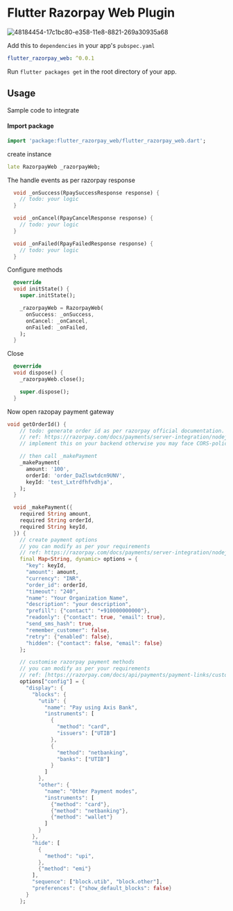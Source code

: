 <p align="center">
<h1>
Flutter Razorpay Web Plugin
</h1>

![48184454-17c1bc80-e358-11e8-8821-269a30935a68](https://github.com/priyaranjan12345/flutter_razorpay_web/assets/47207977/7c107eed-5b02-40a5-b036-cfc21f58b19a)


Add this to `dependencies` in your app's `pubspec.yaml`

```yaml
flutter_razorpay_web: ^0.0.1
```

Run `flutter packages get` in the root directory of your app.

## Usage

Sample code to integrate

#### Import package

```dart
import 'package:flutter_razorpay_web/flutter_razorpay_web.dart';
```

create instance

```dart
late RazorpayWeb _razorpayWeb;
```

The handle events as per razorpay response

```dart
  void _onSuccess(RpaySuccessResponse response) {
    // todo: your logic
  }

  void _onCancel(RpayCancelResponse response) {
    // todo: your logic
  }

  void _onFailed(RpayFailedResponse response) {
    // todo: your logic
  }
```

Configure methods

```dart
  @override
  void initState() {
    super.initState();

    _razorpayWeb = RazorpayWeb(
      onSuccess: _onSuccess,
      onCancel: _onCancel,
      onFailed: _onFailed,
    );
  }
```

Close 

```dart
  @override
  void dispose() {
    _razorpayWeb.close();

    super.dispose();
  }
```

Now open razopay payment gateway
```dart
void getOrderId() {
    // todo: generate order id as per razorpay official documentation.
    // ref: https://razorpay.com/docs/payments/server-integration/nodejs/payment-gateway/build-integration/#13-create-an-order-in-server
    // implement this on your backend otherwise you may face CORS-policy issue in web

    // then call _makePayment
    _makePayment(
      amount: '100',
      orderId: 'order_DaZlswtdcn9UNV',
      keyId: 'test_Lxtrdfhfvdhja',
    );
  }

  void _makePayment({
    required String amount,
    required String orderId,
    required String keyId,
  }) {
    // create payment options
    // you can modify as per your requirements
    // ref: https://razorpay.com/docs/payments/server-integration/nodejs/payment-gateway/build-integration/#code-to-add-pay-button
    final Map<String, dynamic> options = {
      "key": keyId,
      "amount": amount,
      "currency": "INR",
      "order_id": orderId,
      "timeout": "240",
      "name": "Your Organization Name",
      "description": "your description",
      "prefill": {"contact": "+910000000000"},
      "readonly": {"contact": true, "email": true},
      "send_sms_hash": true,
      "remember_customer": false,
      "retry": {"enabled": false},
      "hidden": {"contact": false, "email": false}
    };

    // customise razorpay payment methods
    // you can modify as per your requirements
    // ref: [https://razorpay.com/docs/api/payments/payment-links/customise-payment-methods/](https://razorpay.com/docs/payments/payment-gateway/web-integration/standard/configure-payment-methods/)
    options["config"] = {
      "display": {
        "blocks": {
          "utib": {
            "name": "Pay using Axis Bank",
            "instruments": [
              {
                "method": "card",
                "issuers": ["UTIB"]
              },
              {
                "method": "netbanking",
                "banks": ["UTIB"]
              }
            ]
          },
          "other": {
            "name": "Other Payment modes",
            "instruments": [
              {"method": "card"},
              {"method": "netbanking"},
              {"method": "wallet"}
            ]
          }
        },
        "hide": [
          {
            "method": "upi",
          },
          {"method": "emi"}
        ],
        "sequence": ["block.utib", "block.other"],
        "preferences": {"show_default_blocks": false}
      }
    };
```

